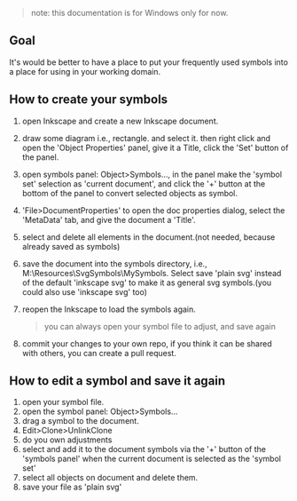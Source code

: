 > note: this documentation is for Windows only for now.

## Goal
It's would be better to have a place to put your frequently used symbols into a place for using in your working domain.


## How to create your symbols
1. open Inkscape and create a new Inkscape document.
1. draw some diagram i.e., rectangle. and select it. then right click and open the 'Object Properties' panel, give it a Title, click the 'Set' button of the panel.
1. open symbols panel: Object>Symbols..., in the panel make the 'symbol set' selection as 'current document', and click the '+' button at the bottom of the panel to convert selected objects as symbol.
1. 'File>DocumentProperties' to open the doc properties dialog, select the 'MetaData' tab, and give the document a 'Title'.
1. select and delete all elements in the document.(not needed, because already saved as symbols)
1. save the document into the symbols directory, i.e., M:\Resources\SvgSymbols\MySymbols. Select save 'plain svg' instead of the default 'inkscape svg' to make it as general svg symbols.(you could also use 'inkscape svg' too)
1. reopen the Inkscape to load the symbols again.
    >  you can always open your symbol file to adjust, and save again

1. commit your changes to your own repo, if you think it can be shared with others, you can create a pull request.

## How to edit a symbol and save it again
1. open your symbol file.
1. open the symbol panel: Object>Symbols...
1. drag a symbol to the document.
1. Edit>Clone>UnlinkClone
1. do you own adjustments
1. select and add it to the document symbols via the '+' button of the 'symbols panel' when the current document is selected as the 'symbol set'
1. select all objects on document and delete them.
1. save your file as 'plain svg'


